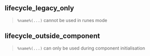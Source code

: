 ## lifecycle_legacy_only

> `%name%(...)` cannot be used in runes mode

## lifecycle_outside_component

> `%name%(...)` can only be used during component initialisation
